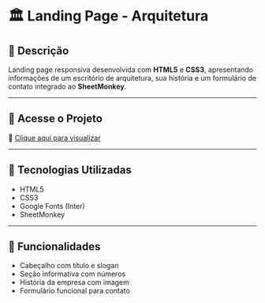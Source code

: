 # 🏛️ Landing Page - Arquitetura

## 📌 Descrição  
Landing page responsiva desenvolvida com **HTML5** e **CSS3**, apresentando informações de um escritório de arquitetura, sua história e um formulário de contato integrado ao **SheetMonkey**.

---

## 🚀 Acesse o Projeto  
🔗 [Clique aqui para visualizar](https://rid-221947-desafio01.netlify.app)

---

## 🎨 Tecnologias Utilizadas  
- HTML5  
- CSS3  
- Google Fonts (Inter)  
- SheetMonkey  

---

## 📜 Funcionalidades  
- Cabeçalho com título e slogan  
- Seção informativa com números  
- História da empresa com imagem  
- Formulário funcional para contato  
